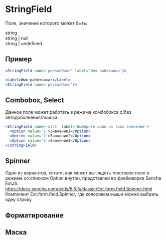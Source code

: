 StringField
===========

Поле, значение которого может быть:

string  
string | null  
string | undefined  

Пример
------

```jsx
<StringField name='personName' label='Имя работника'/>
```

```jsx
<Label>Имя работника:</Label>
<StringField name='personName'/>
```

Combobox, Select
----------------

Данное поле может работать в режиме комбобокса с/без автодополнения/поиска.

```jsx
<StringField name='str1' label='Выберите одно из трех значений'>
  <Option value='1'>Значение1</Option>
  <Option value='2'>Значение2</Option>
  <Option value='3'>Значение3</Option>
</StringField>
```

Spinner
-------

Один из вариантов, кстати, как может выглядеть текстовое поле в режиме со списком Option внутри, представлен
во фреймворке Sencha ExtJS: https://docs.sencha.com/extjs/6.5.3/classic/Ext.form.field.Spinner.html
Компонент Ext.form.field.Spinner, где колесиком мыши можно выбрать одну строку.

Форматирование
--------------

Маска
-----

<MaskStringField/>

